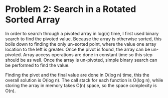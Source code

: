 # Problem 2: Search in a Rotated Sorted Array

In order to search through a pivoted array in log(n) time, I first used binary search to find the pivoted value. Because the array is otherwise sorted, this boils down to finding the only un-sorted point, where the value one array location to the left is greater. Once the pivot is found, the array can be un-pivoted. Array access operations are done in constant time so this step should be as well. Once the array is un-pivoted, simple binary search can be performed to find the value.

Finding the pivot and the final value are done in O(log n) time, this the overall solution is O(log n). The call stack for each function is O(log n), while storing the array in memory takes O(n) space, so the space complexity is O(n).